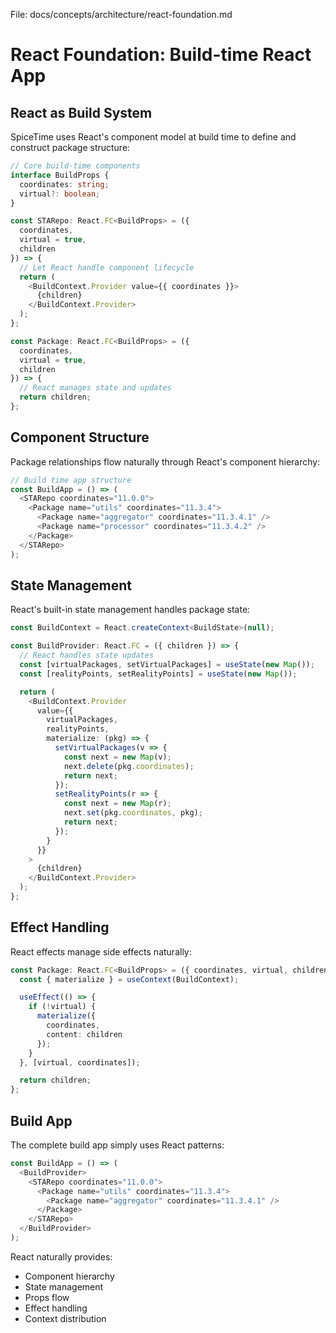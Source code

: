 File: docs/concepts/architecture/react-foundation.md

# React Foundation: Build-time React App

## React as Build System

SpiceTime uses React's component model at build time to define and construct package structure:

```typescript
// Core build-time components
interface BuildProps {
  coordinates: string;
  virtual?: boolean;
}

const STARepo: React.FC<BuildProps> = ({ 
  coordinates, 
  virtual = true,
  children 
}) => {
  // Let React handle component lifecycle
  return (
    <BuildContext.Provider value={{ coordinates }}>
      {children}
    </BuildContext.Provider>
  );
};

const Package: React.FC<BuildProps> = ({
  coordinates,
  virtual = true,
  children
}) => {
  // React manages state and updates
  return children;
};
```

## Component Structure

Package relationships flow naturally through React's component hierarchy:

```typescript
// Build time app structure
const BuildApp = () => (
  <STARepo coordinates="11.0.0">
    <Package name="utils" coordinates="11.3.4">
      <Package name="aggregator" coordinates="11.3.4.1" />
      <Package name="processor" coordinates="11.3.4.2" />
    </Package>
  </STARepo>
);
```

## State Management

React's built-in state management handles package state:

```typescript
const BuildContext = React.createContext<BuildState>(null);

const BuildProvider: React.FC = ({ children }) => {
  // React handles state updates
  const [virtualPackages, setVirtualPackages] = useState(new Map());
  const [realityPoints, setRealityPoints] = useState(new Map());

  return (
    <BuildContext.Provider 
      value={{ 
        virtualPackages, 
        realityPoints,
        materialize: (pkg) => {
          setVirtualPackages(v => {
            const next = new Map(v);
            next.delete(pkg.coordinates);
            return next;
          });
          setRealityPoints(r => {
            const next = new Map(r);
            next.set(pkg.coordinates, pkg);
            return next;
          });
        }
      }}
    >
      {children}
    </BuildContext.Provider>
  );
};
```

## Effect Handling

React effects manage side effects naturally:

```typescript
const Package: React.FC<BuildProps> = ({ coordinates, virtual, children }) => {
  const { materialize } = useContext(BuildContext);

  useEffect(() => {
    if (!virtual) {
      materialize({
        coordinates,
        content: children
      });
    }
  }, [virtual, coordinates]);

  return children;
};
```

## Build App

The complete build app simply uses React patterns:

```typescript
const BuildApp = () => (
  <BuildProvider>
    <STARepo coordinates="11.0.0">
      <Package name="utils" coordinates="11.3.4">
        <Package name="aggregator" coordinates="11.3.4.1" />
      </Package>
    </STARepo>
  </BuildProvider>
);
```

React naturally provides:

- Component hierarchy
- State management
- Props flow
- Effect handling
- Context distribution
